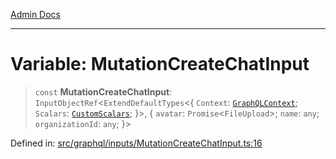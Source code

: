 [Admin Docs](/)

***

# Variable: MutationCreateChatInput

> `const` **MutationCreateChatInput**: `InputObjectRef`\<`ExtendDefaultTypes`\<\{ `Context`: [`GraphQLContext`](../../../context/type-aliases/GraphQLContext.md); `Scalars`: [`CustomScalars`](../../../scalars/type-aliases/CustomScalars.md); \}\>, \{ `avatar`: `Promise`\<`FileUpload`\>; `name`: `any`; `organizationId`: `any`; \}\>

Defined in: [src/graphql/inputs/MutationCreateChatInput.ts:16](https://github.com/NishantSinghhhhh/talawa-api/blob/502aef4080ad9777c9b76e051d199e7a956ceecc/src/graphql/inputs/MutationCreateChatInput.ts#L16)
